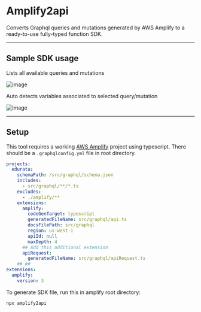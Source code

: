 # Amplify2api

Converts Graphql queries and mutations generated by AWS Amplify to a ready-to-use fully-typed function SDK.

---

## Sample SDK usage

Lists all available queries and mutations

![image](https://user-images.githubusercontent.com/3125784/226389598-3a7b0d44-3541-45de-a765-3c517df8413e.png)

Auto detects variables associated to selected query/mutation

![image](https://user-images.githubusercontent.com/3125784/226390045-c930ec8a-2d5b-4075-b42e-ee94b6a69354.png)

---

## Setup

This tool requires a working [AWS Amplify](https://docs.amplify.aws/) project using typescript. There should be a `.graphqlconfig.yml` file in root directory.

```yml
projects:
  edurata:
    schemaPath: /src/graphql/schema.json
    includes:
      - src/graphql/**/*.ts
    excludes:
      - ./amplify/**
    extensions:
      amplify:
        codeGenTarget: typescript
        generatedFileName: src/graphql/api.ts
        docsFilePath: src/graphql
        region: us-west-1
        apiId: null
        maxDepth: 4
      ## Add this additional extension
      apiRequest:
        generatedFileName: src/graphql/apiRequest.ts
    ## ##
extensions:
  amplify:
    version: 3
```

To generate SDK file, run this in amplify root directory:

```bash
npx amplify2api
```
